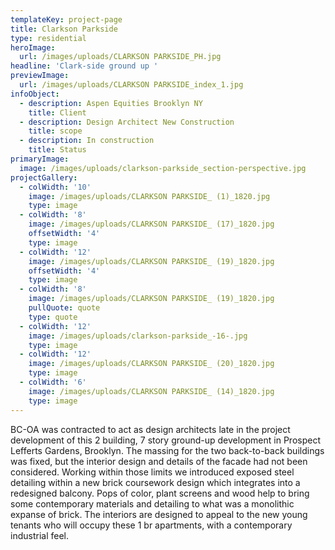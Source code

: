 ```yaml
---
templateKey: project-page
title: Clarkson Parkside
type: residential
heroImage:
  url: /images/uploads/CLARKSON PARKSIDE_PH.jpg
headline: 'Clark-side ground up '
previewImage:
  url: /images/uploads/CLARKSON PARKSIDE_index_1.jpg
infoObject:
  - description: Aspen Equities Brooklyn NY
    title: Client
  - description: Design Architect New Construction
    title: scope
  - description: In construction
    title: Status
primaryImage:
  image: /images/uploads/clarkson-parkside_section-perspective.jpg
projectGallery:
  - colWidth: '10'
    image: /images/uploads/CLARKSON PARKSIDE_ (1)_1820.jpg
    type: image
  - colWidth: '8'
    image: /images/uploads/CLARKSON PARKSIDE_ (17)_1820.jpg
    offsetWidth: '4'
    type: image
  - colWidth: '12'
    image: /images/uploads/CLARKSON PARKSIDE_ (19)_1820.jpg
    offsetWidth: '4'
    type: image
  - colWidth: '8'
    image: /images/uploads/CLARKSON PARKSIDE_ (19)_1820.jpg
    pullQuote: quote
    type: quote
  - colWidth: '12'
    image: /images/uploads/clarkson-parkside_-16-.jpg
    type: image
  - colWidth: '12'
    image: /images/uploads/CLARKSON PARKSIDE_ (20)_1820.jpg
    type: image
  - colWidth: '6'
    image: /images/uploads/CLARKSON PARKSIDE_ (14)_1820.jpg
    type: image
---
```

BC-OA was contracted to act as design architects late in the project development of this 2 building, 7 story ground-up development in Prospect Lefferts Gardens, Brooklyn. The massing for the two back-to-back buildings was fixed, but the interior design and details of the facade had not been considered. Working within those limits we introduced exposed steel detailing within a new brick coursework design which integrates into a redesigned balcony. Pops of color, plant screens and wood help to bring some contemporary materials and detailing to what was a monolithic expanse of brick. The interiors are designed to appeal to the new young tenants who will occupy these 1 br apartments, with a contemporary industrial feel.
